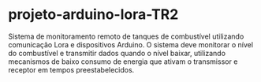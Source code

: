 # projeto-arduino-lora-TR2
Sistema de monitoramento remoto de tanques de combustível utilizando comunicação Lora e dispositivos Arduino. O sistema deve monitorar o nível do combustível e transmitir dados quando o nível baixar, utilizando mecanismos de baixo consumo de energia que ativam o transmissor e receptor em tempos preestabelecidos. 
